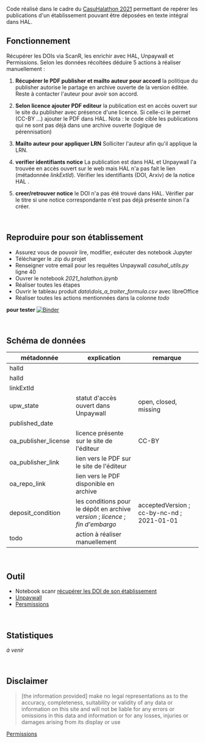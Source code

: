 Code réalisé dans le cadre du [CasuHalathon 2021](https://casuhal2021.sciencesconf.org/resource/page/id/8) permettant de repérer les publications d'un établissement pouvant être déposées en texte intégral dans HAL.


## Fonctionnement

Récupérer les DOIs via ScanR, les enrichir avec HAL, Unpaywall et Permissions. Selon les données récoltées déduire 5 actions à réaliser manuellement : 

1. **Récupérer le PDF publisher et mailto auteur pour accord** 
la politique du publisher autorise le partage en archive ouverte de la version éditée. Reste à contacter l'auteur pour avoir son accord.

2.  **Selon licence ajouter PDF editeur**
la publication est en accès ouvert sur le site du publisher avec présence d'une licence. Si celle-ci le permet (CC-BY ...) ajouter le PDF dans HAL. Nota : le code cible les publications qui ne sont pas déjà dans une archive ouverte (logique de pérennisation)

3. **Mailto auteur pour appliquer LRN**
Solliciter l'auteur afin qu'il applique la LRN.

4. **verifier identifiants notice**
La publication est dans HAL et Unpaywall l'a trouvée en accès ouvert sur le web mais HAL n'a pas fait le lien (métadonnée *linkExtId*). Vérifier les identifiants (DOI, Arxiv) de la notice HAL .

5. **creer/retrouver notice**
le DOI n'a pas été trouvé dans HAL. Vérifier par le titre si une notice correspondante n'est pas déjà présente sinon l'a créer.

<br />

## Reproduire pour son établissement

- Assurez vous de pouvoir lire, modifier, exécuter des notebook Jupyter
- Télécharger le .zip du projet
- Renseigner votre email pour les requêtes Unpaywall _casuhal_utils.py_ ligne 40
- Ouvrer le notebook  _2021_halathon.ipynb_ 
- Réaliser toutes les étapes
- Ouvrir le tableau produit _data\dois_a_traiter_formula.csv_ avec libreOffice
- Réaliser toutes les actions mentionnées dans la colonne _todo_

**pour tester**
[![Binder](https://mybinder.org/badge_logo.svg)](https://hub.gke2.mybinder.org/user/ml4rrieu-halathon-j1jiw4ew/notebooks/2021_halathon.ipynb)


<br />

## Schéma de données

| métadonnée           |     explication                                                              |     remarque                                 |
|----------------------|------------------------------------------------------------------------------|----------------------------------------------|
| halId                |                                                                              |                                              |
| halId                |                                                                              |                                              |
| linkExtId            |                                                                              |                                              |
| upw_state            | statut d'accès ouvert dans Unpaywall                                         | open, closed, missing            |
| published_date       |                                                                              |                                              |
| oa_publisher_license | licence présente sur le site de l'éditeur                                    | CC-BY   |
| oa_publisher_link    | lien vers le PDF sur le site de l'éditeur                                    |  |
| oa_repo_link         | lien vers le PDF disponible en archive                                       |                                              |
| deposit_condition    | les conditions pour le dépôt en archive  _version_ ; _licence_ ; _fin d'embargo_ | acceptedVersion ; cc-by-nc-nd ; 2021-01-01   |
| todo                 | action à réaliser manuellement                                               |                 |

<br />

## Outil

- Notebook scanr [récupérer les DOI de son établissement](https://github.com/MinistereSupRecherche/bso/blob/master/notebooks/OA_perimetre_specifique.ipynb)
- [Unpaywall](https://www.unpaywall.org/)
- [Persmissions](https://shareyourpaper.org/permissions)

<br />


## Statistiques

_à venir_


<br />

## Disclaimer

> [the information provided] make no legal representations as to the accuracy, completeness, suitability or validity of any data or information on this site and will not be liable for any errors or omissions in this data and information or for any losses, injuries or damages arising from its display or use

[Permissions](https://shareyourpaper.org/permissions/about#disclaimer)
